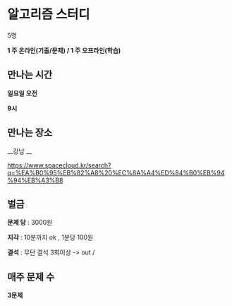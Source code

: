 # 알고리즘 스터디

5명 



__1 주 온라인(기출/문제) / 1 주 오프라인(학습)__



## 만나는 시간

__일요일 오전__

__9시__



## 만나는 장소

__강남 __

https://www.spacecloud.kr/search?q=%EA%B0%95%EB%82%A8%20%EC%8A%A4%ED%84%B0%EB%94%94%EB%A3%B8



## 벌금

__문제 당__ : 3000원

__지각__ :  10분까지 ok , 1분당 100원

__결석__ : 무단 결석 3회이상  -> out /



## 매주 문제 수

__3문제__



